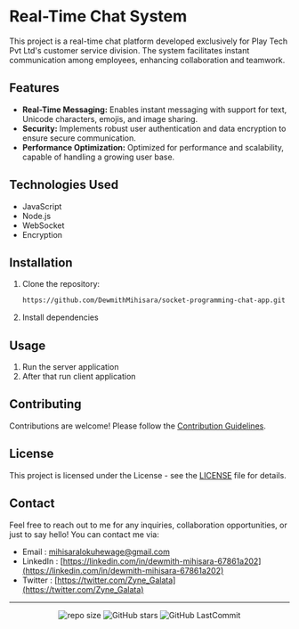 # Real-Time Chat System

This project is a real-time chat platform developed exclusively for Play Tech Pvt Ltd's customer service division. The system facilitates instant communication among employees, enhancing collaboration and teamwork.

## Features

- **Real-Time Messaging:** Enables instant messaging with support for text, Unicode characters, emojis, and image sharing.
- **Security:** Implements robust user authentication and data encryption to ensure secure communication.
- **Performance Optimization:** Optimized for performance and scalability, capable of handling a growing user base.

## Technologies Used

- JavaScript
- Node.js
- WebSocket
- Encryption

## Installation

1. Clone the repository:
   ```bash
   https://github.com/DewmithMihisara/socket-programming-chat-app.git
   ```
2. Install dependencies

## Usage

1. Run the server application
2. After that run client application
## Contributing

Contributions are welcome! Please follow the [Contribution Guidelines](CONTRIBUTING.md).

## License

This project is licensed under the License - see the [LICENSE](LICENSE) file for details.

## Contact

Feel free to reach out to me for any inquiries, collaboration opportunities, or just to say hello! You can contact me via:

* Email : mihisaralokuhewage@gmail.com
* LinkedIn : [https://linkedin.com/in/dewmith-mihisara-67861a202](https://linkedin.com/in/dewmith-mihisara-67861a202)
* Twitter : [https://twitter.com/Zyne_Galata](https://twitter.com/Zyne_Galata)

***
<div align="center">
  
![repo size](https://img.shields.io/github/repo-size/DewmithMihisara/socket-programming-chat-app?label=Repo%20Size&style=for-the-badge&labelColor=black&color=20bf6b)
![GitHub stars](https://img.shields.io/github/stars/DewmithMihisara/socket-programming-chat-app?&labelColor=black&color=f7b731&style=for-the-badge)
![GitHub LastCommit](https://img.shields.io/github/last-commit/DewmithMihisara/socket-programming-chat-app?logo=github&labelColor=black&color=d1d8e0&style=for-the-badge)

</div>

